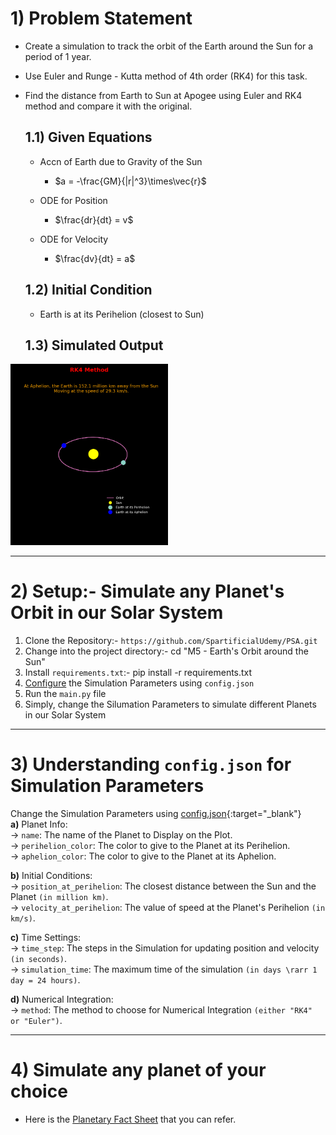 # 1) Problem Statement

* Create a simulation to track the orbit of the Earth around the Sun for a period of 1 year.
* Use Euler and Runge - Kutta method of 4th order (RK4) for this task.
* Find the distance from Earth to Sun at Apogee using Euler and RK4 method and compare it with the original.

   ## 1.1) Given Equations

   * Accn of Earth due to Gravity of the Sun 
       * $a = -\frac{GM}{|r|^3}\times\vec{r}$
   
   * ODE for Position
       * $\frac{dr}{dt} = v$ 
   
   * ODE for Velocity
      * $\frac{dv}{dt} = a$
   
   ## 1.2) Initial Condition
   * Earth is at its Perihelion (closest to Sun)
   
   ## 1.3) Simulated Output
<img src="earth_orbit.png" alt="Orbit of the Earth" width=50%>


---

# 2) Setup:- Simulate any Planet's Orbit in our Solar System
1. Clone the Repository:- `https://github.com/SpartificialUdemy/PSA.git`
2. Change into the project directory:- cd "M5 - Earth's Orbit around the Sun"
4. Install `requirements.txt`:- pip install -r requirements.txt
5. <a href="#useage">Configure</a> the Simulation Parameters using `config.json`
6. Run the `main.py` file
7. Simply, change the Silumation Parameters to simulate different Planets in our Solar System

---

# <h1 id='useage'>3) Understanding `config.json` for Simulation Parameters</h1>
Change the Simulation Parameters using [config.json](https://github.com/SpartificialUdemy/PSA/blob/main/M5%20-%20Earth's%20Orbit%20around%20the%20Sun/config.json){:target="_blank"}                
   **a)** Planet Info:                                              
      → `name`: The name of the Planet to Display on the Plot.                      
      → `perihelion_color`: The color to give to the Planet at its Perihelion.                   
      → `aphelion_color`: The color to give to the Planet at its Aphelion.                  
                                 
   **b)** Initial Conditions:                                                                             
      → `position_at_perihelion`: The closest distance between the Sun and the Planet `(in million km)`.                                                                                       
      → `velocity_at_perihelion`: The value of speed at the Planet's Perihelion `(in km/s)`.                 
                          
   **c)** Time Settings:                                                                             
      → `time_step`: The steps in the Simulation for updating position and velocity `(in seconds)`.      
      → `simulation_time`: The maximum time of the simulation `(in days \rarr 1 day = 24 hours)`.      
                               
   **d)** Numerical Integration:                                                              
      → `method`: The method to choose for Numerical Integration `(either "RK4" or "Euler")`.      

---

# 4) Simulate any planet of your choice
* Here is the [Planetary Fact Sheet](https://nssdc.gsfc.nasa.gov/planetary/factsheet/
) that you can refer.
